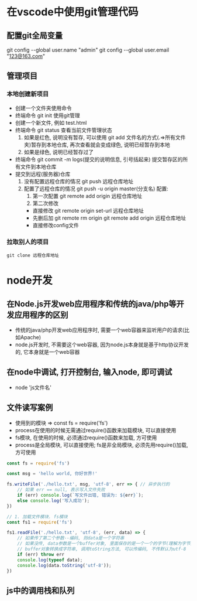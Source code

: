 # 在vscode中使用git管理代码
## 配置git全局变量
git config --global user.name "admin"
git config --global user.email "123@163.com"

## 管理项目
### 本地创建新项目
- 创建一个文件夹使用命令 
- 终端命令 git init 使用git管理
- 创建一个新文件, 例如 test.html
- 终端命令 git status 查看当前文件管理状态
    1. 如果是红色, 说明没有暂存, 可以使用 git add 文件名的方式(.=>所有文件夹)暂存到本地仓库, 再次查看就会变成绿色, 说明已经暂存到本地
    2. 如果是绿色, 说明已经暂存过了
- 终端命令 git commit -m logs(提交的说明信息, 引号括起来) 提交暂存区的所有文件到本地仓库
- 提交到远程(服务器)仓库
    1. 没有配置远程仓库的情况
    git push 远程仓库地址
    2. 配置了远程仓库的情况
    git push -u origin master(分支名)
    配置: 
        1. 第一次配置
        git remote add origin 远程仓库地址
        2. 第二次修改
        - 直接修改
        git remote origin set-url 远程仓库地址
        - 先删后加
        git remote rm origin 
        git remote add origin 远程仓库地址
        - 直接修改config文件

### 拉取别人的项目 
    git clone 远程仓库地址 

# node开发

## 在Node.js开发web应用程序和传统的java/php等开发应用程序的区别
- 传统的java/php开发web应用程序时, 需要一个web容器来监听用户的请求(比如Apache)
- node.js开发时, 不需要这个web容器, 因为node.js本身就是基于http协议开发的, 它本身就是一个web容器

## 在node中调试, 打开控制台, 输入node, 即可调试
- node 'js文件名' 

## 文件读写案例
- 使用到的模块 =>  const fs = require('fs')
- process在使用的时候无需通过require()函数来加载模块, 可以直接使用
- fs模块, 在使用的时候, 必须通过require()函数来加载, 方可使用
- process是全局模块, 可以直接使用; fs是非全局模块, 必须先用require()加载, 方可使用

<!-- 写文件 -->
```js
const fs = require('fs')

const msg = 'hello world, 你好世界!'

fs.writeFile('./hello.txt', msg, 'utf-8', err => { // 异步执行的
    // 如果 err == null, 表示写入文件失败
    if (err) console.log(`写文件出错, 错误为: ${err}`);
    else console.log('写入成功');
})
```

<!-- 读文件 -->
```js
// 1. 加载文件模块. fs模块
const fs1 = require('fs')

fs1.readFile('./hello.txt', 'utf-8', (err, data) => {
    // 如果传了第二个参数--编码, 则data是一个字符串
    // 如果没传, data参数是一个buffer对象, 里面保存的是一个一个的字节(理解为字节数组)
    // buffer对象转换成字符串, 调用toString方法, 可以传编码, 不传默认为utf-8
    if (err) throw err
    console.log(typeof data);
    console.log(data.toString('utf-8'));
})
```

## js中的调用栈和队列
